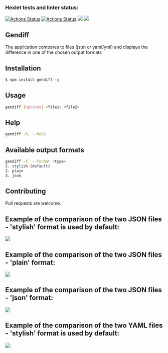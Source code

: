 ### Hexlet tests and linter status:
[![Actions Status](https://github.com/ilya-redkin/frontend-project-lvl2/workflows/hexlet-check/badge.svg)](https://github.com/ilya-redkin/frontend-project-lvl2/actions)
[![Actions Status](https://github.com/ilya-redkin/frontend-project-lvl2/workflows/my-check/badge.svg)](https://github.com/ilya-redkin/frontend-project-lvl2/actions)
<a href="https://codeclimate.com/github/ilya-redkin/frontend-project-lvl2/maintainability"><img src="https://api.codeclimate.com/v1/badges/b4ffe891a4a220f0177f/maintainability" /></a>
<a href="https://codeclimate.com/github/ilya-redkin/frontend-project-lvl2/test_coverage"><img src="https://api.codeclimate.com/v1/badges/b4ffe891a4a220f0177f/test_coverage" /></a>

## Gendiff
The application compares to files (json or yaml/yml) and displays the difference in one of the chosen output formats

## Installation

```sh
$ npm install gendiff -g
```

## Usage
```sh
gendiff [options] <file1> <file2>
```
## Help
```sh
gendiff -h, --help
```
## Available output formats
```sh
gendiff -f, --format <type>
1. stylish (default)
2. plain
3. json
```
## Contributing
Pull requests are welcome.

## Example of the comparison of the two JSON files - 'stylish' format is used by default:
<a href="https://asciinema.org/a/8n13LMRhDDFMESHFNbnqkoP8y" target="_blank"><img src="https://asciinema.org/a/8n13LMRhDDFMESHFNbnqkoP8y" /></a>

## Example of the comparison of the two JSON files - 'plain' format:
<a href="https://asciinema.org/a/Sxk8N4P1tAbLuW3LRRA6ZXES2" target="_blank"><img src="https://asciinema.org/a/Sxk8N4P1tAbLuW3LRRA6ZXES2" /></a>

## Example of the comparison of the two JSON files - 'json' format:
<a href="https://asciinema.org/a/BRbghfEwwGJaoHfGf6rZ2bCUn" target="_blank"><img src="https://asciinema.org/a/BRbghfEwwGJaoHfGf6rZ2bCUn" /></a>

## Example of the comparison of the two YAML files - 'stylish' format is used by default:
<a href="https://asciinema.org/a/oUjSzBW7Hpl3vjhcaG6UlCnzG" target="_blank"><img src="https://asciinema.org/a/oUjSzBW7Hpl3vjhcaG6UlCnzG" /></a>
